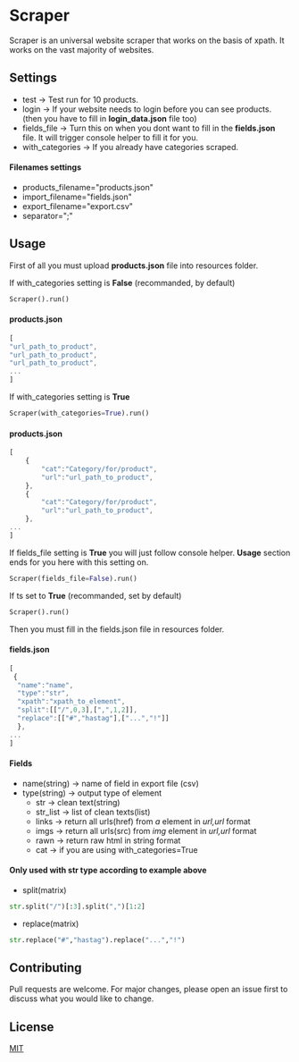 # Scraper

Scraper is an universal website scraper that works on the basis of xpath.
It works on the vast majority of websites.
## Settings
* test -> Test run for 10 products.
* login -> If your website needs to login before you can see products. (then you have to fill in **login_data.json** file too)
* fields_file -> Turn this on when you dont want to fill in the **fields.json** file. It will trigger console helper to fill it for you.
* with_categories -> If you already have categories scraped.
#### Filenames settings
* products_filename="products.json"
* import_filename="fields.json"
* export_filename="export.csv"
* separator=";"
## Usage

First of all you must upload **products.json** file into resources folder.

If with_categories setting is **False** (recommanded, by default)
```python
Scraper().run()
```
#### products.json

```javascript
[
"url_path_to_product",
"url_path_to_product",
"url_path_to_product",
...
]
```
If with_categories setting is **True**
```python
Scraper(with_categories=True).run()
```
#### products.json

```javascript
[
    {
        "cat":"Category/for/product",
        "url":"url_path_to_product",
    },
    {
        "cat":"Category/for/product",
        "url":"url_path_to_product",
    },
...
]
```

If fields_file setting is **True** you will just follow console helper. 
**Usage** section ends for you here with this setting on.
```python
Scraper(fields_file=False).run()
```
If ts set to **True** (recommanded, set by default)
```python
Scraper().run()
```
Then you must fill in the fields.json file in resources folder.
#### fields.json
```javascript
[
 {
  "name":"name",
  "type":"str",
  "xpath":"xpath_to_element",
  "split":[["/",0,3],[",",1,2]],
  "replace":[["#","hastag"],["...","!"]]
  },
...
]
```
#### Fields
* name(string) -> name of field in export file (csv)
* type(string) -> output type of element
    * str -> clean text(string)
    * str_list -> list of clean texts(list)
    * links -> return all urls(href) from *a* element in *url,url* format
    * imgs -> return all urls(src) from *img* element in *url,url* format
    * rawn -> return raw html in string format
    * cat -> if you are using with_categories=True

#### Only used with str type according to example above 

* split(matrix)
```python
str.split("/")[:3].split(",")[1:2]
```
* replace(matrix)
```python
str.replace("#","hastag").replace("...","!")
```


## Contributing
Pull requests are welcome. For major changes, please open an issue first to discuss what you would like to change.

## License
[MIT](https://choosealicense.com/licenses/mit/)
